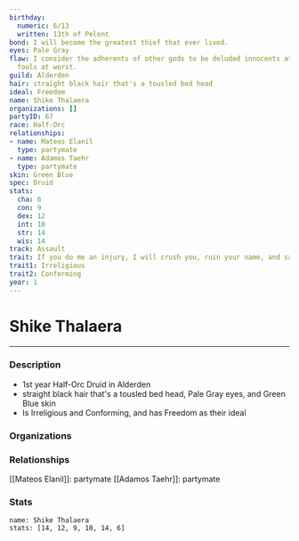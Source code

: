 ```yaml
---
birthday:
  numeric: 6/13
  written: 13th of Pelent
bond: I will become the greatest thief that ever lived.
eyes: Pale Gray
flaw: I consider the adherents of other gods to be deluded innocents at best, or ignorant
  fools at worst.
guild: Alderden
hair: straight black hair that's a tousled bed head
ideal: Freedom
name: Shike Thalaera
organizations: []
partyID: 67
race: Half-Orc
relationships:
- name: Mateos Elanil
  type: partymate
- name: Adamos Taehr
  type: partymate
skin: Green Blue
spec: Druid
stats:
  cha: 6
  con: 9
  dex: 12
  int: 10
  str: 14
  wis: 14
track: Assault
trait: If you do me an injury, I will crush you, ruin your name, and salt your fields.
trait1: Irreligious
trait2: Conforming
year: 1
---
```

# Shike Thalaera
---
### Description
- 1st year Half-Orc Druid in Alderden
- straight black hair that's a tousled bed head, Pale Gray eyes, and Green Blue skin
- Is Irreligious and Conforming, and has Freedom as their ideal

### Organizations
### Relationships
[[Mateos Elanil]]: partymate
[[Adamos Taehr]]: partymate
### Stats
```statblock
name: Shike Thalaera
stats: [14, 12, 9, 10, 14, 6]
```